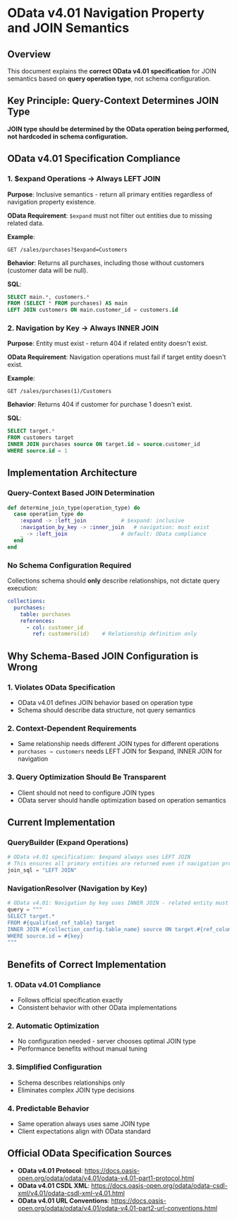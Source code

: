 # OData v4.01 Navigation Property and JOIN Semantics

## Overview

This document explains the **correct OData v4.01 specification** for JOIN semantics based on **query operation type**, not schema configuration.

## Key Principle: Query-Context Determines JOIN Type

**JOIN type should be determined by the OData operation being performed, not hardcoded in schema configuration.**

## OData v4.01 Specification Compliance

### 1. **$expand Operations → Always LEFT JOIN**

**Purpose**: Inclusive semantics - return all primary entities regardless of navigation property existence.

**OData Requirement**: `$expand` must not filter out entities due to missing related data.

**Example**: 
```http
GET /sales/purchases?$expand=Customers
```

**Behavior**: Returns all purchases, including those without customers (customer data will be null).

**SQL**: 
```sql
SELECT main.*, customers.*
FROM (SELECT * FROM purchases) AS main
LEFT JOIN customers ON main.customer_id = customers.id
```

### 2. **Navigation by Key → Always INNER JOIN**

**Purpose**: Entity must exist - return 404 if related entity doesn't exist.

**OData Requirement**: Navigation operations must fail if target entity doesn't exist.

**Example**: 
```http
GET /sales/purchases(1)/Customers
```

**Behavior**: Returns 404 if customer for purchase 1 doesn't exist.

**SQL**: 
```sql
SELECT target.*
FROM customers target
INNER JOIN purchases source ON target.id = source.customer_id
WHERE source.id = 1
```

## Implementation Architecture

### Query-Context Based JOIN Determination

```elixir
def determine_join_type(operation_type) do
  case operation_type do
    :expand -> :left_join           # $expand: inclusive
    :navigation_by_key -> :inner_join   # navigation: must exist
    _ -> :left_join                 # default: OData compliance
  end
end
```

### No Schema Configuration Required

Collections schema should **only** describe relationships, not dictate query execution:

```yaml
collections:
  purchases:
    table: purchases
    references:
      - col: customer_id
        ref: customers(id)    # Relationship definition only
```

## Why Schema-Based JOIN Configuration is Wrong

### 1. **Violates OData Specification**
- OData v4.01 defines JOIN behavior based on operation type
- Schema should describe data structure, not query semantics

### 2. **Context-Dependent Requirements**
- Same relationship needs different JOIN types for different operations
- `purchases → customers` needs LEFT JOIN for $expand, INNER JOIN for navigation

### 3. **Query Optimization Should Be Transparent**
- Client should not need to configure JOIN types
- OData server should handle optimization based on operation semantics

## Current Implementation

### QueryBuilder (Expand Operations)
```elixir
# OData v4.01 specification: $expand always uses LEFT JOIN
# This ensures all primary entities are returned even if navigation property is null
join_sql = "LEFT JOIN"
```

### NavigationResolver (Navigation by Key)
```elixir
# OData v4.01: Navigation by key uses INNER JOIN - related entity must exist
query = """
SELECT target.*
FROM #{qualified_ref_table} target
INNER JOIN #{collection_config.table_name} source ON target.#{ref_column} = source.#{foreign_key_column}
WHERE source.id = #{key}
"""
```

## Benefits of Correct Implementation

### 1. **OData v4.01 Compliance**
- Follows official specification exactly
- Consistent behavior with other OData implementations

### 2. **Automatic Optimization**
- No configuration needed - server chooses optimal JOIN type
- Performance benefits without manual tuning

### 3. **Simplified Configuration**
- Schema describes relationships only
- Eliminates complex JOIN type decisions

### 4. **Predictable Behavior**
- Same operation always uses same JOIN type
- Client expectations align with OData standard

## Official OData Specification Sources

- **OData v4.01 Protocol**: https://docs.oasis-open.org/odata/odata/v4.01/odata-v4.01-part1-protocol.html
- **OData v4.01 CSDL XML**: https://docs.oasis-open.org/odata/odata-csdl-xml/v4.01/odata-csdl-xml-v4.01.html
- **OData v4.01 URL Conventions**: https://docs.oasis-open.org/odata/odata/v4.01/odata-v4.01-part2-url-conventions.html